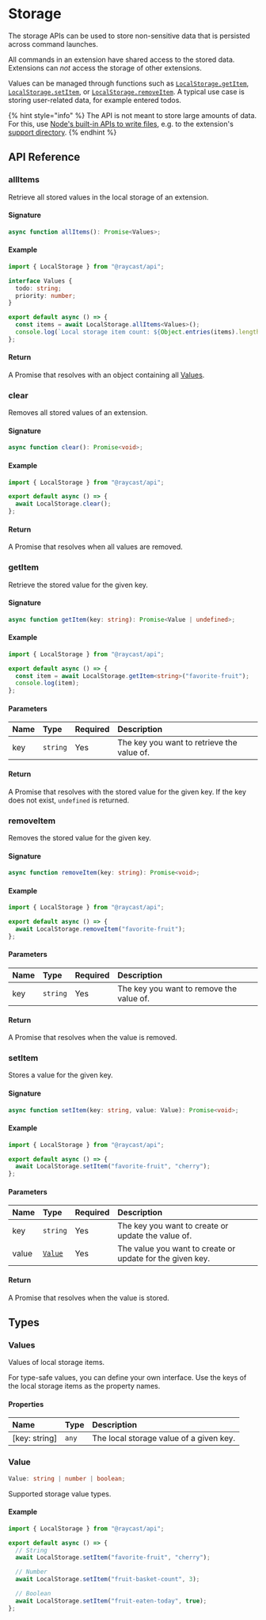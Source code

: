 # Storage

The storage APIs can be used to store non-sensitive data that is persisted across command launches.

All commands in an extension have shared access to the stored data. Extensions can _not_ access the storage of other extensions.

Values can be managed through functions such as [`LocalStorage.getItem`](storage.md#getItem), [`LocalStorage.setItem`](storage.md#setItem), or [`LocalStorage.removeItem`](storage.md#removeItem). A typical use case is storing user-related data, for example entered todos.

{% hint style="info" %}
The API is not meant to store large amounts of data. For this, use [Node's built-in APIs to write files](https://nodejs.dev/learn/writing-files-with-nodejs), e.g. to the extension's [support directory](environment.md#environment).
{% endhint %}

## API Reference

### allItems

Retrieve all stored values in the local storage of an extension.

#### Signature

```typescript
async function allItems(): Promise<Values>;
```

#### Example

```typescript
import { LocalStorage } from "@raycast/api";

interface Values {
  todo: string;
  priority: number;
}

export default async () => {
  const items = await LocalStorage.allItems<Values>();
  console.log(`Local storage item count: ${Object.entries(items).length}`);
};
```

#### Return

A Promise that resolves with an object containing all [Values](#values).

### clear

Removes all stored values of an extension.

#### Signature

```typescript
async function clear(): Promise<void>;
```

#### Example

```typescript
import { LocalStorage } from "@raycast/api";

export default async () => {
  await LocalStorage.clear();
};
```

#### Return

A Promise that resolves when all values are removed.

### getItem

Retrieve the stored value for the given key.

#### Signature

```typescript
async function getItem(key: string): Promise<Value | undefined>;
```

#### Example

```typescript
import { LocalStorage } from "@raycast/api";

export default async () => {
  const item = await LocalStorage.getItem<string>("favorite-fruit");
  console.log(item);
};
```

#### Parameters

| Name | Type                | Required | Description                                |
| :--- | :------------------ | :------- | :----------------------------------------- |
| key  | <code>string</code> | Yes      | The key you want to retrieve the value of. |

#### Return

A Promise that resolves with the stored value for the given key. If the key does not exist, `undefined` is returned.

### removeItem

Removes the stored value for the given key.

#### Signature

```typescript
async function removeItem(key: string): Promise<void>;
```

#### Example

```typescript
import { LocalStorage } from "@raycast/api";

export default async () => {
  await LocalStorage.removeItem("favorite-fruit");
};
```

#### Parameters

| Name | Type                | Required | Description                              |
| :--- | :------------------ | :------- | :--------------------------------------- |
| key  | <code>string</code> | Yes      | The key you want to remove the value of. |

#### Return

A Promise that resolves when the value is removed.

### setItem

Stores a value for the given key.

#### Signature

```typescript
async function setItem(key: string, value: Value): Promise<void>;
```

#### Example

```typescript
import { LocalStorage } from "@raycast/api";

export default async () => {
  await LocalStorage.setItem("favorite-fruit", "cherry");
};
```

#### Parameters

| Name  | Type                         | Required | Description                                               |
| :---- | :--------------------------- | :------- | :-------------------------------------------------------- |
| key   | <code>string</code>          | Yes      | The key you want to create or update the value of.        |
| value | <code>[Value](#value)</code> | Yes      | The value you want to create or update for the given key. |

#### Return

A Promise that resolves when the value is stored.

## Types

### Values

Values of local storage items.

For type-safe values, you can define your own interface. Use the keys of the local storage items as the property names.

#### Properties

| Name          | Type             | Description                             |
| :------------ | :--------------- | :-------------------------------------- |
| [key: string] | <code>any</code> | The local storage value of a given key. |

### Value

```typescript
Value: string | number | boolean;
```

Supported storage value types.

#### Example

```typescript
import { LocalStorage } from "@raycast/api";

export default async () => {
  // String
  await LocalStorage.setItem("favorite-fruit", "cherry");

  // Number
  await LocalStorage.setItem("fruit-basket-count", 3);

  // Boolean
  await LocalStorage.setItem("fruit-eaten-today", true);
};
```
